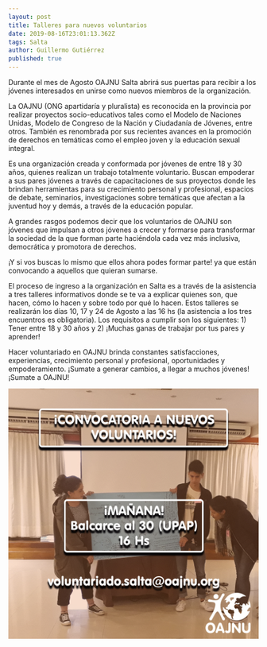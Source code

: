```yaml
---
layout: post
title: Talleres para nuevos voluntarios
date: 2019-08-16T23:01:13.362Z
tags: Salta
author: Guillermo Gutiérrez
published: true
---
```

Durante el mes de Agosto OAJNU Salta abrirá sus puertas para recibir a los jóvenes interesados en unirse como nuevos miembros de la organización. 

La OAJNU (ONG apartidaría y pluralista) es reconocida en la provincia por realizar proyectos socio-educativos tales como el Modelo de Naciones Unidas, Modelo de Congreso de la Nación y Ciudadanía de Jóvenes, entre otros. También es renombrada por sus recientes avances en la promoción de derechos en temáticas como el empleo joven y la educación sexual integral. 

Es una organización creada y conformada por jóvenes de entre 18 y 30 años, quienes realizan un trabajo totalmente voluntario. Buscan empoderar a sus pares jóvenes a través de capacitaciones de sus proyectos donde les brindan herramientas para su crecimiento personal y profesional, espacios de debate, seminarios, investigaciones sobre temáticas que afectan a la juventud hoy y demás, a través de la educación popular. 

A grandes rasgos podemos decir que los voluntarios de OAJNU son jóvenes que impulsan a otros jóvenes a crecer y formarse para transformar la sociedad de la que forman parte haciéndola cada vez más inclusiva, democrática y promotora de derechos.

¡Y si vos buscas lo mismo que ellos ahora podes formar parte! ya que están convocando a aquellos que quieran sumarse. 

El proceso de ingreso a la organización en Salta es a través de la asistencia a tres talleres informativos donde se te va a explicar quienes son, que hacen, cómo lo hacen y sobre todo por qué lo hacen. Estos talleres se realizarán los días 10, 17 y 24 de Agosto a las 16 hs (la asistencia a los tres encuentros es obligatoria). Los requisitos a cumplir son los siguientes: 1) Tener entre 18 y 30 años y 2) ¡Muchas ganas de trabajar por tus pares y aprender!

Hacer voluntariado en OAJNU brinda constantes satisfacciones, experiencias, crecimiento personal y profesional, oportunidades y empoderamiento. ¡Sumate a generar cambios, a llegar a muchos jóvenes! ¡Sumate a OAJNU!

![](/assets/uploads/taller-nv.png)

![]()
